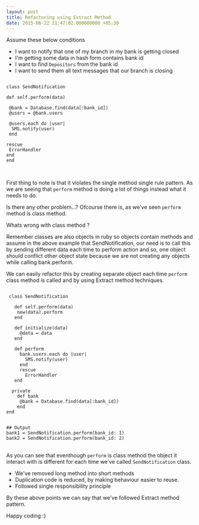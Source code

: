 ```yaml
---
layout: post
title: Refactoring using Extract Method
date: 2015-06-22 21:47:02.000000000 +05:30
---
```

Assume these below conditions 

* I want to notify that one of my branch in my bank is getting closed
* I'm getting some data in hash form contains bank id
* I want to find `Depositors` from the bank id
* I want to send them all text messages that our branch is closing

<pre>
<code class='language-ruby'>
class SendNotification

def self.perform(data)

 @bank = Database.find(data[:bank_id])
 @users = @bank.users

 @users.each do |user|
  SMS.notify(user)
 end

rescue 
 ErrorHandler
end
end

</code>
</pre>


 First thing to note is that it violates the single method single rule pattern. As we are seeing that `perform` method is doing a lot of things instead what it needs to do. 

Is there any other problem...? Ofcourse there is, as we've seen `perform` method is class method.

Whats wrong with class method ?  

Remember classes are also objects in ruby so objects contain methods and assume in the above example that SendNotification, our need is to call this by sending different data each time to perform action and so, one object should conflict other object state because we are not creating any objects while calling bank.perform.

We can easily refactor this by creating separate object each time `perform` class method is called and by using Extract method techniques.

<pre>
<code class='language-ruby'>
 class SendNotification

   def self.perform(data)
    new(data).perform
   end
   
   def initialize(data)
     @data = data
   end

   def perform
     bank.users.each do |user|
       SMS.notify(user)
     end
     rescue 
       ErrorHandler
   end
  
  private
    def bank
     @bank = Database.find(data[:bank_id])
    end
end


## Output
bank1 = SendNotification.perform(bank_id: 1)
bank2 = SendNotification.perform(bank_id: 2)
</code>
</pre>


As you can see that eventhough `perform` is class method the object it interact with is different for each time we've called `SendNotification` class.

* We've removed long method into short methods 
* Duplication code is reduced, by making behaviour easier to reuse.
* Followed single responsibility principle

By these above points we can say that we've followed Extract method pattern.



Happy coding :)
